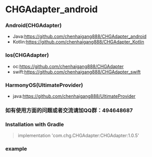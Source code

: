 # CHGAdapter_android
### Android(CHGAdapter)
- Java:https://github.com/chenhaigang888/CHGAdapter_android 
- Kotlin:https://github.com/chenhaigang888/CHGAdapter_Kotlin

### Ios(CHGAdapter)
- oc:https://github.com/chenhaigang888/CHGAdapter 
- swift:https://github.com/chenhaigang888/CHGAdapter_swift

### HarmonyOS(UltimateProvider)
- java:https://github.com/chenhaigang888/UltimateProvider

### 如有使用方面的问题或者交流请加QQ群：494648687

### Installation with Gradle

> implementation 'com.chg.CHGAdapter:CHGAdapter:1.0.5'


### example


